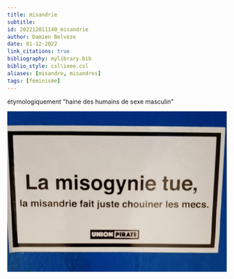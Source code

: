 ```yaml
---
title: misandrie
subtitle:
id: 202212011140_misandrie
author: Damien Belvèze
date: 01-12-2022
link_citations: true
bibliography: mylibrary.bib
biblio_style: csl\ieee.csl
aliases: [misandre, misandres]
tags: [féminisme]
---
```


étymologiquement "haine des humains de sexe masculin"

![](images/misandrie.png)




